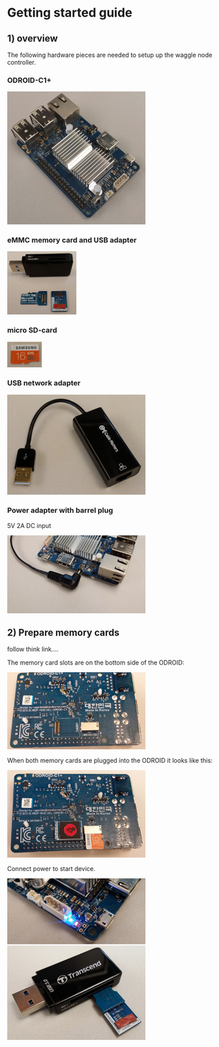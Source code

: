 
# Getting started guide

## 1) overview

The following hardware pieces are needed to setup up the waggle node controller.

### ODROID-C1+
<img src="pictures/ODROID-C1+.jpg" width="320">

### eMMC memory card and USB adapter
<img src="pictures/eMMC_and_USB_adapter_pieces.jpg" width="160">

### micro SD-card
<img src="pictures/SD-card.jpg" width="80">

### USB network adapter
<img src="pictures/USB-LAN-adapter.jpg" width="320">


### Power adapter with barrel plug
5V 2A DC input

<img src="pictures/barrel_power_plug.jpg" width="320">



## 2) Prepare memory cards

follow think link....

The memory card slots are on the bottom side of the ODROID:

<img src="pictures/ODROID-C1+_bottom.jpg" width="320">

When both memory cards are plugged into the ODROID it looks like this:

<img src="pictures/ODROID-C1+_bottom_with_memory.jpg" width="320">

Connect power to start device.


<img src="pictures/PWR_and_ALIVE_LEDs.jpg" width="320">









<img src="pictures/eMMC_in_USB_adapter.jpg" width="320">

